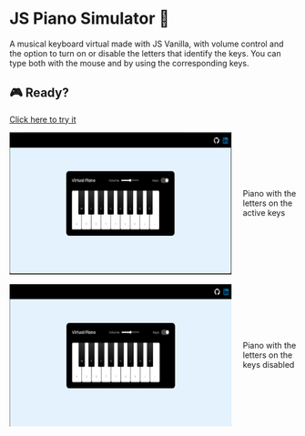 # JS Piano Simulator 🎹
A musical keyboard virtual made with JS Vanilla, with volume control and the option to turn on or disable the letters that identify the keys. You can type both with the mouse and by using the corresponding keys.

## 🎮 Ready?
<a href="https://eduardafarias.github.io/js-piano-simulator/" target="_blank">Click here to try it</a>

<div style="display: flex; align-items: center;">
    <img src="src/img/enable-keys.png" alt="Illustrative image of the piano" style="width: 390px; height: 250px; margin-right: 20px;">
    <p> Piano with the letters on the active keys</p>
</div>
<br>
<div style="display: flex; align-items: center;">
    <img src="src/img/disable-keys.png" alt="Illustrative image of the piano" style="width: 390px; height: 250px; margin-right: 20px;">
    <p>  Piano with the letters on the keys disabled</p>
</div>